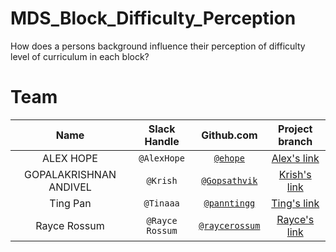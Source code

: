 # MDS_Block_Difficulty_Perception
How does a persons background influence their perception of difficulty level of curriculum in each block?

# Team

| Name  | Slack Handle | Github.com | Project branch |
| :------: | :---: | :----------: | :---: |
| ALEX HOPE | `@AlexHope` | [`@ehope`](https://github.com/ehope) | [Alex's link](https://github.com/UBC-MDS/)|
| GOPALAKRISHNAN ANDIVEL | `@Krish` | [`@Gopsathvik`](https://github.com/Gopsathvik) | [Krish's link](https://github.com/UBC-MDS/)|
| Ting Pan | `@Tinaaa` | [`@panntingg`](https://github.com/panntingg) | [Ting's link](https://github.com/UBC-MDS/)|
| Rayce Rossum | `@Rayce Rossum` | [`@raycerossum`](https://github.com/raycerossum) | [Rayce's link](https://github.com/UBC-MDS/) |
